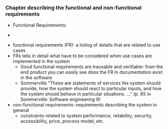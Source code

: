 ### Chapter describing the functional and non-functional requirements

* Functional Requirements:
- 


* functional requirements (FR): a listing of details that are related to use cases
* FRs tells in detail what have to be considered when use cases are implemented in the system
  * Good functional requirements are traceable and verifiable: from the end product you can easily see does the FR in documentation exist in the software
  * Sommerville "These are statements of services the system should provide, how the system should react to particular inputs, and how the system should behave in particular situations. ..." (p. 85 in Sommerville: Software engineering 9)
* non-functional requirements: requirements describing the system in general
  * constraints related to system performance, reliability, security, accessibility, price, process model, etc.
